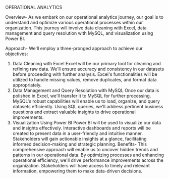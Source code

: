 OPERATIONAL ANALYTICS

Overview-
As we embark on our operational analytics journey, our goal is to understand and optimize various operational processes within our organization. This journey will involve data cleaning with Excel, data management and query resolution with MySQL, and visualization using Power BI.

Approach-
We'll employ a three-pronged approach to achieve our objectives:

1. Data Cleaning with Excel
Excel will be our primary tool for cleaning and refining raw data.
We'll ensure accuracy and consistency in our datasets before proceeding with further analysis.
Excel's functionalities will be utilized to handle missing values, remove duplicates, and format data appropriately.
2. Data Management and Query Resolution with MySQL
Once our data is polished in Excel, we'll transfer it to MySQL for further processing.
MySQL's robust capabilities will enable us to load, organize, and query datasets efficiently.
Using SQL queries, we'll address pertinent business questions and extract valuable insights to drive operational improvements.
3. Visualization Using Power BI
Power BI will be used to visualize our data and insights effectively.
Interactive dashboards and reports will be created to present data in a user-friendly and intuitive manner.
Stakeholders will gain actionable insights at a glance, facilitating informed decision-making and strategic planning.
Benefits-
This comprehensive approach will enable us to uncover hidden trends and patterns in our operational data.
By optimizing processes and enhancing operational efficiency, we'll drive performance improvements across the organization.
Stakeholders will have access to timely and relevant information, empowering them to make data-driven decisions.








